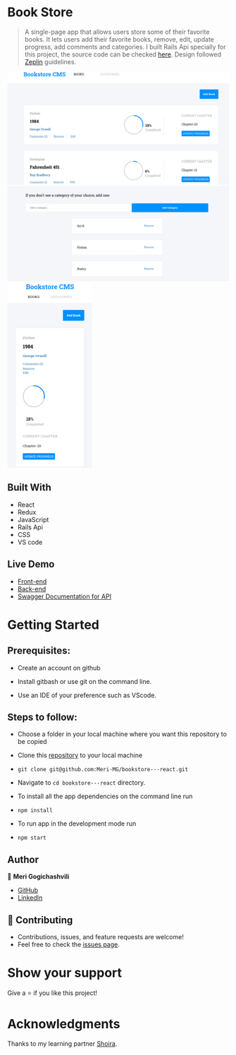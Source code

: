 
# Book Store

> A single-page app that allows users store some of their favorite books. It lets users add their favorite books, remove, edit, update progress, add comments and categories. I built Rails Api specially for this project, the source code can be checked [here](https://github.com/Meri-MG/bookstore---back-end).
> Design followed [Zeplin](https://app.zeplin.io/projects) guidelines.

![Bookstore](https://raw.githubusercontent.com/Meri-MG/bookstore---react/ruby_api/Bookstore.png)
![categories](https://raw.githubusercontent.com/Meri-MG/bookstore---react/ruby_api/categories.png)
![mobile](https://raw.githubusercontent.com/Meri-MG/bookstore---react/ruby_api/mobile.png)

## Built With

- React
- Redux
- JavaScript
- Rails Api
- CSS
- VS code

## Live Demo

- [Front-end](https://melodic-boba-111583.netlify.app/)
- [Back-end](https://protected-taiga-25036.herokuapp.com/api/v1/books)
- [Swagger Documentation for API](https://protected-taiga-25036.herokuapp.com/api-docs/index.html)


# Getting Started
## Prerequisites:


- Create an account on github

- Install gitbash or use git on the command line.

- Use an IDE of your preference such as VScode.

## Steps to follow:

- Choose a folder in your local machine where you want this repository to be copied

- Clone this [repository](https://github.com/Meri-MG/bookstore---react) to your local machine 
- ```
  git clone git@github.com:Meri-MG/bookstore---react.git
  ```

- Navigate to `cd bookstore---react`  directory.

- To install all the app dependencies on the command line run
- ```
  npm install
  ``` 
- To run app in the development mode run 
- ```
  npm start
  ```


## Author

:woman: **Meri Gogichashvili**

- [GitHub](https://github.com/Meri-MG)
- [LinkedIn](https://www.linkedin.com/in/meri-gogichashvili/)

## 🤝 Contributing
- Contributions, issues, and feature requests are welcome!
- Feel free to check the [issues page](https://github.com/Meri-MG/bookstore---react/issues).

# Show your support
Give a ⭐ if you like this project!

# Acknowledgments
Thanks to my learning partner [Shoira](https://github.com/ShoiraTa).
